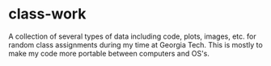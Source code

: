# class-work
A collection of several types of data including code, plots, images, etc. for random class assignments during my time at Georgia Tech.
This is mostly to make my code more portable between computers and OS's.
